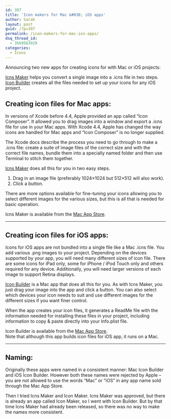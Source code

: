 ```yaml
---
id: 397
title: 'Icon makers for Mac &#038; iOS apps'
author: Sarah
layout: post
guid: /?p=397
permalink: /icon-makers-for-mac-ios-apps/
dsq_thread_id:
  - 3569563929
categories:
  - Icons
---
```

Announcing two new apps for creating icons for with Mac or iOS projects:

[Icns Maker][1] helps you convert a single image into a .icns file in two steps.  
[Icon Builder][2] creates all the files needed to set up your icons for any iOS project.

## Creating icon files for Mac apps:

In versions of Xcode before 4.4, Apple provided an app called “Icon Composer”. It allowed you to drag images into a window and export a .icns file for use in your Mac apps. With Xcode 4.4, Apple has changed the way icons are handled for Mac apps and “Icon Composer” is no longer supplied.

The Xcode docs describe the process you need to go through to make a .icns file: create a suite of image files of the correct size and with the correct file names, bundle them into a specially named folder and then use Terminal to stitch them together.

[Icns Maker][1] does all this for you in two easy steps.

  1. Drag in an image file (preferably 1024&#215;1024 but 512&#215;512 will also work).
  2. Click a button.

There are more options available for fine-tuning your icons allowing you to select different images for the various sizes, but this is all that is needed for basic operation.

Icns Maker is available from the <a href="http://itunes.apple.com/app/icns-maker/id550942266?mt=12&uo=4" target="_blank">Mac App Store</a>.

* * *

## Creating icon files for iOS apps:

Icons for iOS apps are not bundled into a single file like a Mac .icns file. You add various .png images to your project. Depending on the devices supported by your app, you will need many different sizes of icon file. There are some icons for iPad only, some for iPhone / iPod Touch only and others required for any device. Additionally, you will need larger versions of each image to support Retina displays.

[Icon Builder][2] is a Mac app that does all this for you. As with Icns Maker, you just drag your image into the app and click a button. You can also select which devices your icon needs to suit and use different images for the different sizes if you want finer control.

When the app creates your icon files, it generates a ReadMe file with the information needed for installing these files in your project, including information to copy & paste directly into your Info.plist file.

Icon Builder is available from the <a href="http://itunes.apple.com/app/icon-builder/id552293482?mt=12" target="_blank">Mac App Store</a>.  
Note that although this app builds icon files for iOS app, it runs on a Mac.

* * *

## Naming:

Originally these apps were named in a consistent manner: Mac Icon Builder and iOS Icon Builder. However both these names were rejected by Apple &#8211; you are not allowed to use the words &#8220;Mac&#8221; or &#8220;iOS&#8221; in any app name sold through the Mac App Store.

Then I tried Icns Maker and Icon Maker. Icns Maker was approved, but there is already an app called Icon Maker, so I went with Icon Builder. But by that time Icns Maker had already been released, so there was no way to make the names more consistent.

 [1]: /icns-maker/ "Icns Maker"
 [2]: /icon-builder/ "Icon Builder"